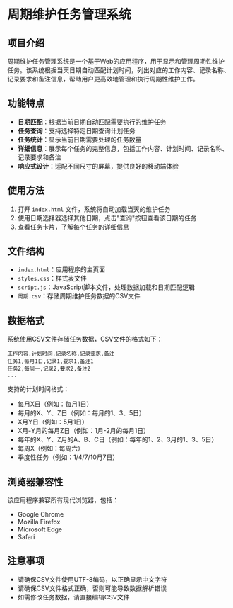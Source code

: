 # 周期维护任务管理系统

## 项目介绍

周期维护任务管理系统是一个基于Web的应用程序，用于显示和管理周期性维护任务。该系统根据当天日期自动匹配计划时间，列出对应的工作内容、记录名称、记录要求和备注信息，帮助用户更高效地管理和执行周期性维护工作。

## 功能特点

- **日期匹配**：根据当前日期自动匹配需要执行的维护任务
- **任务查询**：支持选择特定日期查询计划任务
- **任务统计**：显示当前日期需要处理的任务数量
- **详细信息**：展示每个任务的完整信息，包括工作内容、计划时间、记录名称、记录要求和备注
- **响应式设计**：适配不同尺寸的屏幕，提供良好的移动端体验

## 使用方法

1. 打开 `index.html` 文件，系统将自动加载当天的维护任务
2. 使用日期选择器选择其他日期，点击"查询"按钮查看该日期的任务
3. 查看任务卡片，了解每个任务的详细信息

## 文件结构

- `index.html`：应用程序的主页面
- `styles.css`：样式表文件
- `script.js`：JavaScript脚本文件，处理数据加载和日期匹配逻辑
- `周期.csv`：存储周期维护任务数据的CSV文件

## 数据格式

系统使用CSV文件存储任务数据，CSV文件的格式如下：

```
工作内容,计划时间,记录名称,记录要求,备注
任务1,每月1日,记录1,要求1,备注1
任务2,每周一,记录2,要求2,备注2
...
```

支持的计划时间格式：

- 每月X日（例如：每月1日）
- 每月的X、Y、Z日（例如：每月的1、3、5日）
- X月Y日（例如：5月1日）
- X月-Y月的每月Z日（例如：1月-2月的每月1日）
- 每年的X、Y、Z月的A、B、C日（例如：每年的1、2、3月的1、3、5日）
- 每周X（例如：每周六）
- 季度性任务（例如：1/4/7/10月7日）

## 浏览器兼容性

该应用程序兼容所有现代浏览器，包括：

- Google Chrome
- Mozilla Firefox
- Microsoft Edge
- Safari

## 注意事项

- 请确保CSV文件使用UTF-8编码，以正确显示中文字符
- 请确保CSV文件格式正确，否则可能导致数据解析错误
- 如需修改任务数据，请直接编辑CSV文件